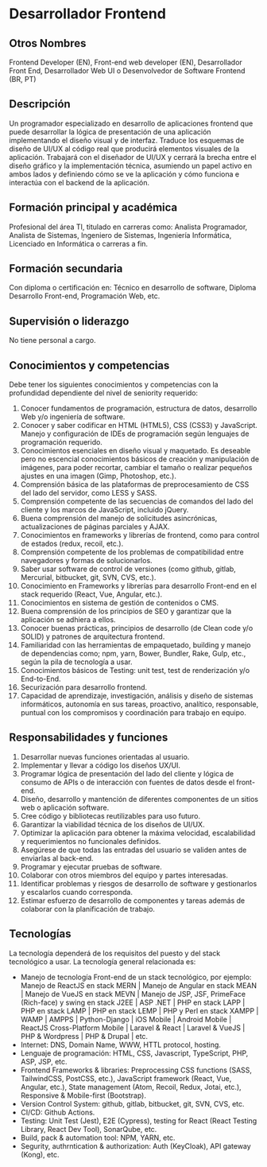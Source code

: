 # Desarrollador Frontend

## Otros Nombres

Frontend Developer (EN), Front-end web developer (EN), Desarrollador Front End, Desarrollador Web UI o Desenvolvedor de Software Frontend (BR, PT)

## Descripción

Un programador especializado en desarrollo de aplicaciones frontend que puede desarrollar la lógica de presentación de una aplicación implementando el diseño visual y de interfaz. Traduce los esquemas de diseño de UI/UX al código real que producirá elementos visuales de la aplicación. Trabajará con el diseñador de UI/UX y cerrará la brecha entre el diseño gráfico y la implementación técnica, asumiendo un papel activo en ambos lados y definiendo cómo se ve la aplicación y cómo funciona e interactúa con el backend de la aplicación.

## Formación principal y académica

Profesional del área TI, titulado en carreras como: Analista Programador, Analista de Sistemas, Ingeniero de Sistemas, Ingeniería Informática, Licenciado en Informática o carreras a fin. 

## Formación secundaria

Con diploma o certificación en: Técnico en desarrollo de software, Diploma Desarrollo Front-end, Programación Web, etc. 

## Supervisión o liderazgo

No tiene personal a cargo.

## Conocimientos y competencias

Debe tener los siguientes conocimientos y competencias con la profundidad dependiente del nivel de seniority requerido:

1. Conocer fundamentos de programación, estructura de datos, desarrollo Web y/o ingeniería de software.
2. Conocer y saber codificar en HTML (HTML5), CSS (CSS3) y JavaScript. Manejo y configuración de IDEs de programación según lenguajes de programación requerido. 
3. Conocimientos esenciales en diseño visual y maquetado. Es deseable pero no escencial conocimientos básicos de creación y manipulación de imágenes, para poder recortar, cambiar el tamaño o realizar pequeños ajustes en una imagen (Gimp, Photoshop, etc.). 
4. Comprensión básica de las plataformas de preprocesamiento de CSS del lado del servidor, como LESS y SASS.
5. Comprensión competente de las secuencias de comandos del lado del cliente y los marcos de JavaScript, incluido jQuery.
6. Buena comprensión del manejo de solicitudes asincrónicas, actualizaciones de páginas parciales y AJAX.
7. Conocimientos en frameworks y librerías de frontend, como para control de estados (redux, recoil, etc.).
8. Comprensión competente de los problemas de compatibilidad entre navegadores y formas de solucionarlos.
9. Saber usar software de control de versiones (como github, gitlab, Mercurial, bitbucket, git, SVN, CVS, etc.). 
10. Conocimiento en Frameworks y librerías para desarrollo Front-end en el stack requerido (React, Vue, Angular, etc.).
11. Conocimientos en sistema de gestión de contenidos o CMS. 
12. Buena comprensión de los principios de SEO y garantizar que la aplicación se adhiera a ellos. 
13. Conocer buenas prácticas, principios de desarrollo (de Clean code y/o SOLID) y patrones de arquitectura frontend. 
14. Familiaridad con las herramientas de empaquetado, building y manejo de dependencias como; npm, yarn, Bower, Bundler, Rake, Gulp, etc., según la pila de tecnología a usar.
15. Conocimientos básicos de Testing: unit test, test de renderización y/o End-to-End.
16. Securización para desarrollo frontend. 
17. Capacidad de aprendizaje, investigación, análisis y diseño de sistemas informáticos, autonomía en sus tareas, proactivo, analítico, responsable, puntual con los compromisos y coordinación para trabajo en equipo. 

## Responsabilidades y funciones

1. Desarrollar nuevas funciones orientadas al usuario.
2. Implementar y llevar a código los diseños UX/UI.
3. Programar lógica de presentación del lado del cliente y lógica de consumo de APIs o de interacción con fuentes de datos desde el front-end. 
4. Diseño, desarrollo y mantención de diferentes componentes de un sitios web o aplicación software.
5. Cree código y bibliotecas reutilizables para uso futuro.
6. Garantizar la viabilidad técnica de los diseños de UI/UX.
7. Optimizar la aplicación para obtener la máxima velocidad, escalabilidad y requerimientos no funcionales definidos.
8. Asegúrese de que todas las entradas del usuario se validen antes de enviarlas al back-end.
9. Programar y ejecutar pruebas de software.
10. Colaborar con otros miembros del equipo y partes interesadas.
11. Identificar problemas y riesgos de desarrollo de software y gestionarlos y escalarlos cuando corresponda. 
12. Estimar esfuerzo de desarrollo de componentes y tareas además de colaborar con la planificación de trabajo. 

## Tecnologías

La tecnología dependerá de los requisitos del puesto y del stack tecnológico a usar. La tecnología general relacionada es:
- Manejo de tecnología Front-end de un stack tecnológico, por ejemplo: Manejo de ReactJS en stack MERN | Manejo de Angular en stack MEAN | Manejo de VueJS en stack MEVN | Manejo de JSP, JSF, PrimeFace (Rich-face) y swing en stack J2EE | ASP .NET | PHP en stack LAPP | PHP en stack LAMP | PHP en stack LEMP | PHP y Perl en stack XAMPP | WAMP | AMPPS | Python-Django | iOS Mobile | Android Mobile | ReactJS Cross-Platform Mobile | Laravel & React | Laravel & VueJS | PHP & Wordpress | PHP & Drupal |  etc.
- Internet: DNS, Domain Name, WWW, HTTL protocol, hosting.
- Lenguaje de programación: HTML, CSS, Javascript, TypeScript, PHP, ASP, JSP, etc.
- Frontend Frameworks & libraries: Preprocessing CSS functions (SASS, TailwindCSS, PostCSS, etc.), JavaScript framework (React, Vue, Angular, etc.), State management (Atom, Recoil, Redux, Jotai, etc.), Responsive & Mobile-first (Bootstrap).
- Version Control System: github, gitlab, bitbucket, git, SVN, CVS, etc.
- CI/CD: Github Actions.
- Testing: Unit Test (Jest), E2E (Cypress), testing for React (React Testing Library, React Dev Tool), SonarQube, etc.
- Build, pack & automation tool: NPM, YARN, etc.
- Segurity, authrntication & authorization: Auth (KeyCloak), API gateway (Kong), etc.

